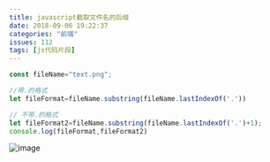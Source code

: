 ```yaml
---
title: javascript截取文件名的后缀
date: 2018-09-06 19:22:37
categories: "前端" 
issues: 112
tags: [js代码片段]
---
```


```js
const fileName="text.png";

//带.的格式
let fileFormat=fileName.substring(fileName.lastIndexOf('.'))

// 不带.的格式
let fileFormat2=fileName.substring(fileName.lastIndexOf('.')+1);
console.log(fileFormat,fileFormat2)
```
![image](https://user-images.githubusercontent.com/22697565/45154907-b8d2b080-b20b-11e8-944d-3adde64b69dd.png)



